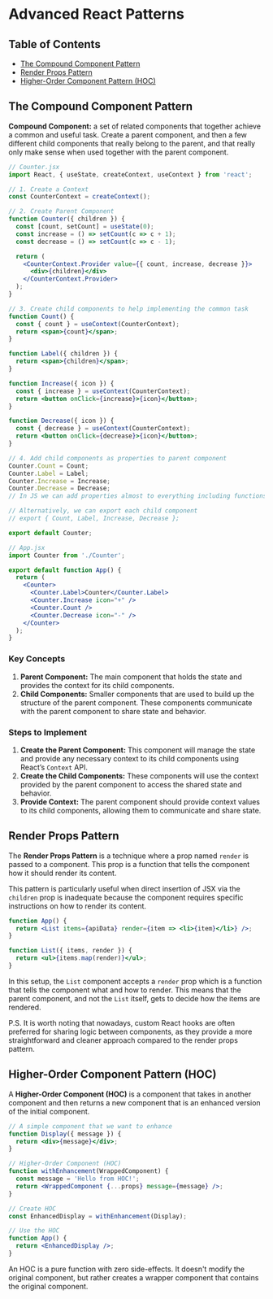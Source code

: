 # Advanced React Patterns

## Table of Contents

- [The Compound Component Pattern](#the-compound-component-pattern)
- [Render Props Pattern](#render-props-pattern)
- [Higher-Order Component Pattern (HOC)](#higher-order-component-pattern-hoc)

## The Compound Component Pattern

**Compound Component:** a set of related components that together achieve a common and useful task. Create a parent component, and then a few different child components that really belong to the parent, and that really only make sense when used together with the parent component.

```jsx
// Counter.jsx
import React, { useState, createContext, useContext } from 'react';

// 1. Create a Context
const CounterContext = createContext();

// 2. Create Parent Component
function Counter({ children }) {
  const [count, setCount] = useState(0);
  const increase = () => setCount(c => c + 1);
  const decrease = () => setCount(c => c - 1);

  return (
    <CounterContext.Provider value={{ count, increase, decrease }}>
      <div>{children}</div>
    </CounterContext.Provider>
  );
}

// 3. Create child components to help implementing the common task
function Count() {
  const { count } = useContext(CounterContext);
  return <span>{count}</span>;
}

function Label({ children }) {
  return <span>{children}</span>;
}

function Increase({ icon }) {
  const { increase } = useContext(CounterContext);
  return <button onClick={increase}>{icon}</button>;
}

function Decrease({ icon }) {
  const { decrease } = useContext(CounterContext);
  return <button onClick={decrease}>{icon}</button>;
}

// 4. Add child components as properties to parent component
Counter.Count = Count;
Counter.Label = Label;
Counter.Increase = Increase;
Counter.Decrease = Decrease;
// In JS we can add properties almost to everything including functions, because functions are actually objects.

// Alternatively, we can export each child component
// export { Count, Label, Increase, Decrease };

export default Counter;
```

```jsx
// App.jsx
import Counter from './Counter';

export default function App() {
  return (
    <Counter>
      <Counter.Label>Counter</Counter.Label>
      <Counter.Increase icon="+" />
      <Counter.Count />
      <Counter.Decrease icon="-" />
    </Counter>
  );
}
```

### Key Concepts

1. **Parent Component:** The main component that holds the state and provides the context for its child components.
2. **Child Components:** Smaller components that are used to build up the structure of the parent component. These components communicate with the parent component to share state and behavior.

### Steps to Implement

1. **Create the Parent Component:** This component will manage the state and provide any necessary context to its child components using React’s `Context` API.
2. **Create the Child Components:** These components will use the context provided by the parent component to access the shared state and behavior.
3. **Provide Context:** The parent component should provide context values to its child components, allowing them to communicate and share state.

## Render Props Pattern

The **Render Props Pattern** is a technique where a prop named `render` is passed to a component. This prop is a function that tells the component how it should render its content.

This pattern is particularly useful when direct insertion of JSX via the `children` prop is inadequate because the component requires specific instructions on how to render its content.

```jsx
function App() {
  return <List items={apiData} render={item => <li>{item}</li>} />;
}
```

```jsx
function List({ items, render }) {
  return <ul>{items.map(render)}</ul>;
}
```

In this setup, the `List` component accepts a `render` prop which is a function that tells the component what and how to render. This means that the parent component, and not the `List` itself, gets to decide how the items are rendered.

P.S. It is worth noting that nowadays, custom React hooks are often preferred for sharing logic between components, as they provide a more straightforward and cleaner approach compared to the render props pattern.

## Higher-Order Component Pattern (HOC)

A **Higher-Order Component (HOC)** is a component that takes in another component and then returns a new component that is an enhanced version of the initial component.

```jsx
// A simple component that we want to enhance
function Display({ message }) {
  return <div>{message}</div>;
}

// Higher-Order Component (HOC)
function withEnhancement(WrappedComponent) {
  const message = 'Hello from HOC!';
  return <WrappedComponent {...props} message={message} />;
}

// Create HOC
const EnhancedDisplay = withEnhancement(Display);

// Use the HOC
function App() {
  return <EnhancedDisplay />;
}
```

An HOC is a pure function with zero side-effects. It doesn't modify the original component, but rather creates a wrapper component that contains the original component.
